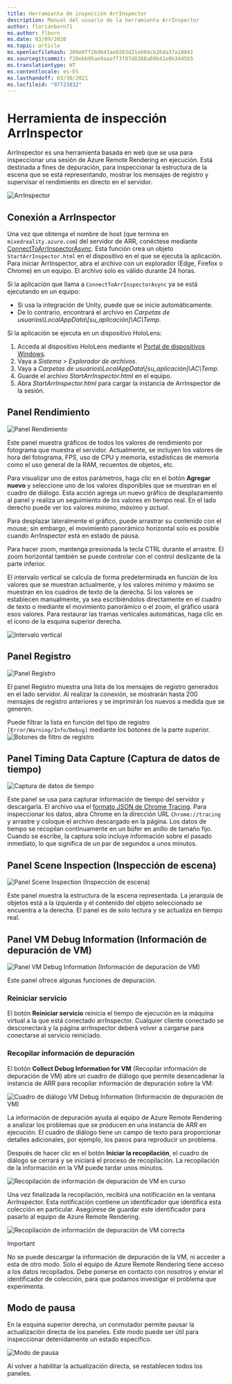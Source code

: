 ```yaml
---
title: Herramienta de inspección ArrInspector
description: Manual del usuario de la herramienta ArrInspector
author: florianborn71
ms.author: flborn
ms.date: 03/09/2020
ms.topic: article
ms.openlocfilehash: 300e0ff26d643ae0263d21e604cb26da37a18841
ms.sourcegitcommit: f28ebb95ae9aaaff3f87d8388a09b41e0b3445b5
ms.translationtype: HT
ms.contentlocale: es-ES
ms.lasthandoff: 03/30/2021
ms.locfileid: "97723832"
---
```

# <a name="the-arrinspector-inspection-tool"></a>Herramienta de inspección ArrInspector

ArrInspector es una herramienta basada en web que se usa para inspeccionar una sesión de Azure Remote Rendering en ejecución. Está destinada a fines de depuración, para inspeccionar la estructura de la escena que se está representando, mostrar los mensajes de registro y supervisar el rendimiento en directo en el servidor.

![ArrInspector](./media/arr-inspector.png)

## <a name="connecting-to-the-arrinspector"></a>Conexión a ArrInspector

Una vez que obtenga el nombre de host (que termina en `mixedreality.azure.com`) del servidor de ARR, conéctese mediante [ConnectToArrInspectorAsync](../../how-tos/frontend-apis.md#connect-to-arr-inspector). Esta función crea un objeto `StartArrInspector.html` en el dispositivo en el que se ejecuta la aplicación. Para iniciar ArrInspector, abra el archivo con un explorador (Edge, Firefox o Chrome) en un equipo. El archivo solo es válido durante 24 horas.

Si la aplicación que llama a `ConnectToArrInspectorAsync` ya se está ejecutando en un equipo:

* Si usa la integración de Unity, puede que se inicie automáticamente.
* De lo contrario, encontrará el archivo en *Carpetas de usuarios\\LocalAppData\\[su_aplicación]\\AC\\Temp*.

Si la aplicación se ejecuta en un dispositivo HoloLens:

1. Acceda al dispositivo HoloLens mediante el [Portal de dispositivos Windows](/windows/mixed-reality/using-the-windows-device-portal).
1. Vaya a *Sistema > Explorador de archivos*.
1. Vaya a *Carpetas de usuarios\\LocalAppData\\[su_aplicación]\\AC\\Temp*.
1. Guarde el archivo *StartArrInspector.html* en el equipo.
1. Abra *StartArrInspector.html* para cargar la instancia de ArrInspector de la sesión.

## <a name="the-performance-panel"></a>Panel Rendimiento

![Panel Rendimiento](./media/performance-panel.png)

Este panel muestra gráficos de todos los valores de rendimiento por fotograma que muestra el servidor. Actualmente, se incluyen los valores de hora del fotograma, FPS, uso de CPU y memoria, estadísticas de memoria como el uso general de la RAM, recuentos de objetos, etc.

Para visualizar uno de estos parámetros, haga clic en el botón **Agregar nuevo** y seleccione uno de los valores disponibles que se muestran en el cuadro de diálogo. Esta acción agrega un nuevo gráfico de desplazamiento al panel y realiza un seguimiento de los valores en tiempo real. En el lado derecho puede ver los valores *mínimo*, *máximo* y *actual*.

Para desplazar lateralmente el gráfico, puede arrastrar su contenido con el mouse; sin embargo, el movimiento panorámico horizontal solo es posible cuando ArrInspector está en estado de pausa.

Para hacer zoom, mantenga presionada la tecla CTRL durante el arrastre. El zoom horizontal también se puede controlar con el control deslizante de la parte inferior.

El intervalo vertical se calcula de forma predeterminada en función de los valores que se muestran actualmente, y los valores mínimo y máximo se muestran en los cuadros de texto de la derecha. Si los valores se establecen manualmente, ya sea escribiéndolos directamente en el cuadro de texto o mediante el movimiento panorámico o el zoom, el gráfico usará esos valores. Para restaurar las tramas verticales automáticas, haga clic en el icono de la esquina superior derecha.

![Intervalo vertical](./media/vertical-range.png)

## <a name="the-log-panel"></a>Panel Registro

![Panel Registro](./media/log-panel.png)

El panel Registro muestra una lista de los mensajes de registro generados en el lado servidor. Al realizar la conexión, se mostrarán hasta 200 mensajes de registro anteriores y se imprimirán los nuevos a medida que se generen.

Puede filtrar la lista en función del tipo de registro `[Error/Warning/Info/Debug]` mediante los botones de la parte superior.
![Botones de filtro de registro](./media/log-filter.png)

## <a name="the-timing-data-capture-panel"></a>Panel Timing Data Capture (Captura de datos de tiempo)

![Captura de datos de tiempo](./media/timing-data-capture.png)

Este panel se usa para capturar información de tiempo del servidor y descargarla. El archivo usa el [formato JSON de Chrome Tracing](https://docs.google.com/document/d/1CvAClvFfyA5R-PhYUmn5OOQtYMH4h6I0nSsKchNAySU/edit). Para inspeccionar los datos, abra Chrome en la dirección URL `Chrome://tracing` y arrastre y coloque el archivo descargado en la página. Los datos de tiempo se recopilan continuamente en un búfer en anillo de tamaño fijo. Cuando se escribe, la captura solo incluye información sobre el pasado inmediato, lo que significa de un par de segundos a unos minutos.

## <a name="the-scene-inspection-panel"></a>Panel Scene Inspection (Inspección de escena)

![Panel Scene Inspection (Inspección de escena)](./media/scene-inspection-panel.png)

Este panel muestra la estructura de la escena representada. La jerarquía de objetos está a la izquierda y el contenido del objeto seleccionado se encuentra a la derecha. El panel es de solo lectura y se actualiza en tiempo real.

## <a name="the-vm-debug-information-panel"></a>Panel VM Debug Information (Información de depuración de VM)

![Panel VM Debug Information (Información de depuración de VM)](./media/state-debugger-panel.png)

Este panel ofrece algunas funciones de depuración.

### <a name="restart-service"></a>Reiniciar servicio

El botón **Reiniciar servicio** reinicia el tiempo de ejecución en la máquina virtual a la que está conectado arrInspector. Cualquier cliente conectado se desconectará y la página arrInspector deberá volver a cargarse para conectarse al servicio reiniciado.

### <a name="collect-debug-information"></a>Recopilar información de depuración

El botón **Collect Debug Information for VM** (Recopilar información de depuración de VM) abre un cuadro de diálogo que permite desencadenar la instancia de ARR para recopilar información de depuración sobre la VM:

![Cuadro de diálogo VM Debug Information (Información de depuración de VM)](./media/state-debugger-dialog.png)

La información de depuración ayuda al equipo de Azure Remote Rendering a analizar los problemas que se producen en una instancia de ARR en ejecución. El cuadro de diálogo tiene un campo de texto para proporcionar detalles adicionales, por ejemplo, los pasos para reproducir un problema.

Después de hacer clic en el botón **Iniciar la recopilación**, el cuadro de diálogo se cerrará y se iniciará el proceso de recopilación. La recopilación de la información en la VM puede tardar unos minutos.

![Recopilación de información de depuración de VM en curso](./media/state-debugger-panel-in-progress.png)

Una vez finalizada la recopilación, recibirá una notificación en la ventana ArrInspector. Esta notificación contiene un identificador que identifica esta colección en particular. Asegúrese de guardar este identificador para pasarlo al equipo de Azure Remote Rendering.

![Recopilación de información de depuración de VM correcta](./media/state-debugger-snackbar-success.png)

> [!IMPORTANT]
> No se puede descargar la información de depuración de la VM, ni acceder a esta de otro modo. Solo el equipo de Azure Remote Rendering tiene acceso a los datos recopilados. Debe ponerse en contacto con nosotros y enviar el identificador de colección, para que podamos investigar el problema que experimenta.

## <a name="pause-mode"></a>Modo de pausa

En la esquina superior derecha, un conmutador permite pausar la actualización directa de los paneles. Este modo puede ser útil para inspeccionar detenidamente un estado específico.

![Modo de pausa](./media/pause-mode.png)

Al volver a habilitar la actualización directa, se restablecen todos los paneles.